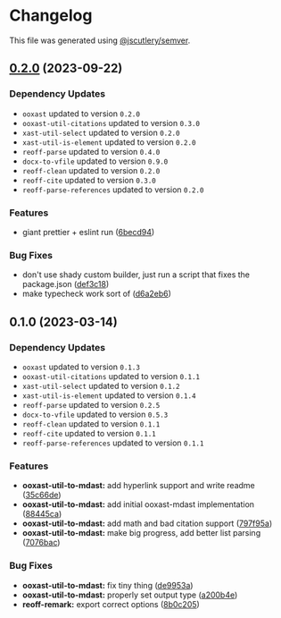 # Changelog

This file was generated using [@jscutlery/semver](https://github.com/jscutlery/semver).

## [0.2.0](https://github.com/TrialAndErrorOrg/parsers/compare/ooxast-util-to-mdast-0.1.0...ooxast-util-to-mdast-0.2.0) (2023-09-22)

### Dependency Updates

* `ooxast` updated to version `0.2.0`
* `ooxast-util-citations` updated to version `0.3.0`
* `xast-util-select` updated to version `0.2.0`
* `xast-util-is-element` updated to version `0.2.0`
* `reoff-parse` updated to version `0.4.0`
* `docx-to-vfile` updated to version `0.9.0`
* `reoff-clean` updated to version `0.2.0`
* `reoff-cite` updated to version `0.3.0`
* `reoff-parse-references` updated to version `0.2.0`

### Features

* giant prettier + eslint run ([6becd94](https://github.com/TrialAndErrorOrg/parsers/commit/6becd9492006b9a7f7f91b60db440bb31d9140c8))


### Bug Fixes

* don't use shady custom builder, just run a script that fixes the package.json ([def3c18](https://github.com/TrialAndErrorOrg/parsers/commit/def3c1844ae0a0d547de2b0a01689a302b58ab61))
* make typecheck work sort of ([d6a2eb6](https://github.com/TrialAndErrorOrg/parsers/commit/d6a2eb690a06d376043309f8bea6f418a4ff16ec))

## 0.1.0 (2023-03-14)

### Dependency Updates

- `ooxast` updated to version `0.1.3`
- `ooxast-util-citations` updated to version `0.1.1`
- `xast-util-select` updated to version `0.1.2`
- `xast-util-is-element` updated to version `0.1.4`
- `reoff-parse` updated to version `0.2.5`
- `docx-to-vfile` updated to version `0.5.3`
- `reoff-clean` updated to version `0.1.1`
- `reoff-cite` updated to version `0.1.1`
- `reoff-parse-references` updated to version `0.1.1`

### Features

- **ooxast-util-to-mdast:** add hyperlink support and write readme ([35c66de](https://github.com/TrialAndErrorOrg/parsers/commit/35c66debe846f30fb88122f2cdea085e39c32c26))
- **ooxast-util-to-mdast:** add initial ooxast-mdast implementation ([88445ca](https://github.com/TrialAndErrorOrg/parsers/commit/88445caf759f9bb4d668789e2146050240cd9012))
- **ooxast-util-to-mdast:** add math and bad citation support ([797f95a](https://github.com/TrialAndErrorOrg/parsers/commit/797f95addd245a57b7b79223698b446d97e1ec5b))
- **ooxast-util-to-mdast:** make big progress, add better list parsing ([7076bac](https://github.com/TrialAndErrorOrg/parsers/commit/7076bac9b39ae9aea05b9725f877d5a19b0bfc02))

### Bug Fixes

- **ooxast-util-to-mdast:** fix tiny thing ([de9953a](https://github.com/TrialAndErrorOrg/parsers/commit/de9953ad0e26633c38b4df0e72efd52019677867))
- **ooxast-util-to-mdast:** properly set output type ([a200b4e](https://github.com/TrialAndErrorOrg/parsers/commit/a200b4ee819e2421f059d6d983c1b14f037fb68c))
- **reoff-remark:** export correct options ([8b0c205](https://github.com/TrialAndErrorOrg/parsers/commit/8b0c2055ae6dcaa41c09c7d53624379f69ca5e52))
